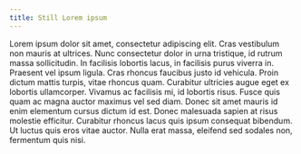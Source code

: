 ```yaml
---
title: Still Lorem ipsum
---
```


Lorem ipsum dolor sit amet, consectetur adipiscing elit. Cras vestibulum non mauris at ultrices. Nunc consectetur dolor in urna tristique, id rutrum massa sollicitudin. In facilisis lobortis lacus, in facilisis purus viverra in. Praesent vel ipsum ligula. Cras rhoncus faucibus justo id vehicula. Proin dictum mattis turpis, vitae rhoncus quam. Curabitur ultricies augue eget ex lobortis ullamcorper. Vivamus ac facilisis mi, id lobortis risus. Fusce quis quam ac magna auctor maximus vel sed diam. Donec sit amet mauris id enim elementum cursus dictum id est. Donec malesuada sapien at risus molestie efficitur. Curabitur rhoncus lacus quis ipsum consequat bibendum. Ut luctus quis eros vitae auctor. Nulla erat massa, eleifend sed sodales non, fermentum quis nisi.
